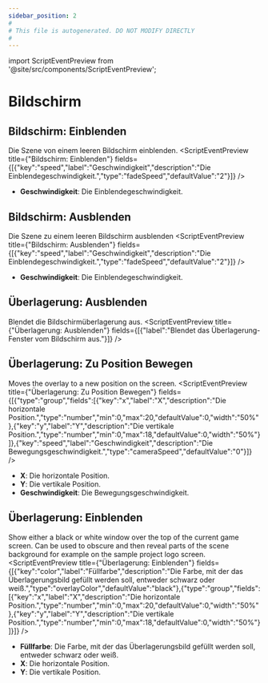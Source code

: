 ```yaml
---
sidebar_position: 2
#
# This file is autogenerated. DO NOT MODIFY DIRECTLY
#
---
```


import ScriptEventPreview from '@site/src/components/ScriptEventPreview';

# Bildschirm

## Bildschirm: Einblenden
Die Szene von einem leeren Bildschirm einblenden.
<ScriptEventPreview title={"Bildschirm: Einblenden"} fields={[{"key":"speed","label":"Geschwindigkeit","description":"Die Einblendegeschwindigkeit.","type":"fadeSpeed","defaultValue":"2"}]} />

- **Geschwindigkeit**: Die Einblendegeschwindigkeit.  

## Bildschirm: Ausblenden
Die Szene zu einem leeren Bildschirm ausblenden
<ScriptEventPreview title={"Bildschirm: Ausblenden"} fields={[{"key":"speed","label":"Geschwindigkeit","description":"Die Einblendegeschwindigkeit.","type":"fadeSpeed","defaultValue":"2"}]} />

- **Geschwindigkeit**: Die Einblendegeschwindigkeit.  

## Überlagerung: Ausblenden
Blendet die Bildschirmüberlagerung aus.
<ScriptEventPreview title={"Überlagerung: Ausblenden"} fields={[{"label":"Blendet das Überlagerung-Fenster vom Bildschirm aus."}]} />


## Überlagerung: Zu Position Bewegen
Moves the overlay to a new position on the screen.
<ScriptEventPreview title={"Überlagerung: Zu Position Bewegen"} fields={[{"type":"group","fields":[{"key":"x","label":"X","description":"Die horizontale Position.","type":"number","min":0,"max":20,"defaultValue":0,"width":"50%"},{"key":"y","label":"Y","description":"Die vertikale Position.","type":"number","min":0,"max":18,"defaultValue":0,"width":"50%"}]},{"key":"speed","label":"Geschwindigkeit","description":"Die Bewegungsgeschwindigkeit.","type":"cameraSpeed","defaultValue":"0"}]} />

- **X**: Die horizontale Position.  
- **Y**: Die vertikale Position.  
- **Geschwindigkeit**: Die Bewegungsgeschwindigkeit.  

## Überlagerung: Einblenden
Show either a black or white window over the top of the current game screen. Can be used to obscure and then reveal parts of the scene background for example on the sample project logo screen.
<ScriptEventPreview title={"Überlagerung: Einblenden"} fields={[{"key":"color","label":"Füllfarbe","description":"Die Farbe, mit der das Überlagerungsbild gefüllt werden soll, entweder schwarz oder weiß.","type":"overlayColor","defaultValue":"black"},{"type":"group","fields":[{"key":"x","label":"X","description":"Die horizontale Position.","type":"number","min":0,"max":20,"defaultValue":0,"width":"50%"},{"key":"y","label":"Y","description":"Die vertikale Position.","type":"number","min":0,"max":18,"defaultValue":0,"width":"50%"}]}]} />

- **Füllfarbe**: Die Farbe, mit der das Überlagerungsbild gefüllt werden soll, entweder schwarz oder weiß.  
- **X**: Die horizontale Position.  
- **Y**: Die vertikale Position.  

